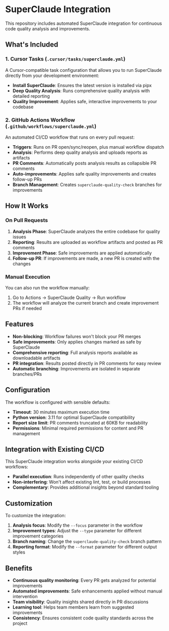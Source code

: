 # SuperClaude Integration

This repository includes automated SuperClaude integration for continuous code quality analysis and improvements.

## What's Included

### 1. Cursor Tasks (`.cursor/tasks/superclaude.yml`)

A Cursor-compatible task configuration that allows you to run SuperClaude directly from your development environment:

- **Install SuperClaude**: Ensures the latest version is installed via pipx
- **Deep Quality Analysis**: Runs comprehensive quality analysis with detailed reporting
- **Quality Improvement**: Applies safe, interactive improvements to your codebase

### 2. GitHub Actions Workflow (`.github/workflows/superclaude.yml`)

An automated CI/CD workflow that runs on every pull request:

- **Triggers**: Runs on PR open/sync/reopen, plus manual workflow dispatch
- **Analysis**: Performs deep quality analysis and uploads reports as artifacts
- **PR Comments**: Automatically posts analysis results as collapsible PR comments
- **Auto-improvements**: Applies safe quality improvements and creates follow-up PRs
- **Branch Management**: Creates `superclaude-quality-check` branches for improvements

## How It Works

### On Pull Requests

1. **Analysis Phase**: SuperClaude analyzes the entire codebase for quality issues
2. **Reporting**: Results are uploaded as workflow artifacts and posted as PR comments
3. **Improvement Phase**: Safe improvements are applied automatically
4. **Follow-up PR**: If improvements are made, a new PR is created with the changes

### Manual Execution

You can also run the workflow manually:

1. Go to Actions → SuperClaude Quality → Run workflow
2. The workflow will analyze the current branch and create improvement PRs if needed

## Features

- **Non-blocking**: Workflow failures won't block your PR merges
- **Safe improvements**: Only applies changes marked as safe by SuperClaude
- **Comprehensive reporting**: Full analysis reports available as downloadable artifacts
- **PR integration**: Results posted directly in PR comments for easy review
- **Automatic branching**: Improvements are isolated in separate branches/PRs

## Configuration

The workflow is configured with sensible defaults:

- **Timeout**: 30 minutes maximum execution time
- **Python version**: 3.11 for optimal SuperClaude compatibility
- **Report size limit**: PR comments truncated at 60KB for readability
- **Permissions**: Minimal required permissions for content and PR management

## Integration with Existing CI/CD

This SuperClaude integration works alongside your existing CI/CD workflows:

- **Parallel execution**: Runs independently of other quality checks
- **Non-interfering**: Won't affect existing lint, test, or build processes
- **Complementary**: Provides additional insights beyond standard tooling

## Customization

To customize the integration:

1. **Analysis focus**: Modify the `--focus` parameter in the workflow
2. **Improvement types**: Adjust the `--type` parameter for different improvement categories
3. **Branch naming**: Change the `superclaude-quality-check` branch pattern
4. **Reporting format**: Modify the `--format` parameter for different output styles

## Benefits

- **Continuous quality monitoring**: Every PR gets analyzed for potential improvements
- **Automated improvements**: Safe enhancements applied without manual intervention
- **Team visibility**: Quality insights shared directly in PR discussions
- **Learning tool**: Helps team members learn from suggested improvements
- **Consistency**: Ensures consistent code quality standards across the project